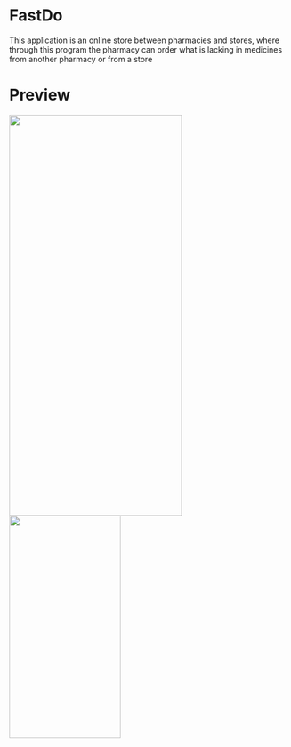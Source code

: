 # FastDo

This application is an online store between pharmacies and stores, where through this program the pharmacy can order what is lacking in medicines from another pharmacy or from a store

# Preview
<img src="https://play-lh.googleusercontent.com/_NeXLt5Y--VRFlmBDVh_Or3GErWfG0YAMH2aNjd6NIVRnNTsH46j7fgZ-jw02WycTyw=w1920-h938-rw" height="720" width="310"/> <img src="https://play-lh.googleusercontent.com/dB2m1o1nyc94kcBSMQmqAzc4q4xXZz8u8NKsYBaw45-HQwcgspLU5AStTY1pSDFciObj=w720-h310-rw" height="400" width="200">



